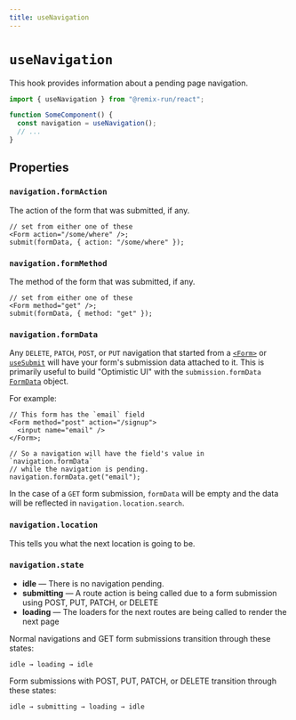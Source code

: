 ```yaml
---
title: useNavigation
---
```


# `useNavigation`

This hook provides information about a pending page navigation.

```js
import { useNavigation } from "@remix-run/react";

function SomeComponent() {
  const navigation = useNavigation();
  // ...
}
```

## Properties

### `navigation.formAction`

The action of the form that was submitted, if any.

```tsx
// set from either one of these
<Form action="/some/where" />;
submit(formData, { action: "/some/where" });
```

### `navigation.formMethod`

The method of the form that was submitted, if any.

```tsx
// set from either one of these
<Form method="get" />;
submit(formData, { method: "get" });
```

### `navigation.formData`

Any `DELETE`, `PATCH`, `POST`, or `PUT` navigation that started from a [`<Form>`][form-component] or [`useSubmit`][use-submit] will have your form's submission data attached to it. This is primarily useful to build "Optimistic UI" with the `submission.formData` [`FormData`][form-data] object.

For example:

```tsx
// This form has the `email` field
<Form method="post" action="/signup">
  <input name="email" />
</Form>;

// So a navigation will have the field's value in `navigation.formData`
// while the navigation is pending.
navigation.formData.get("email");
```

In the case of a `GET` form submission, `formData` will be empty and the data will be reflected in `navigation.location.search`.

### `navigation.location`

This tells you what the next location is going to be.

### `navigation.state`

- **idle** — There is no navigation pending.
- **submitting** — A route action is being called due to a form submission using POST, PUT, PATCH, or DELETE
- **loading** — The loaders for the next routes are being called to render the next page

Normal navigations and GET form submissions transition through these states:

```
idle → loading → idle
```

Form submissions with POST, PUT, PATCH, or DELETE transition through these states:

```
idle → submitting → loading → idle
```

[form-component]: ../components/form
[use-submit]: ./use-submit
[form-data]: https://developer.mozilla.org/en-US/docs/Web/API/FormData
